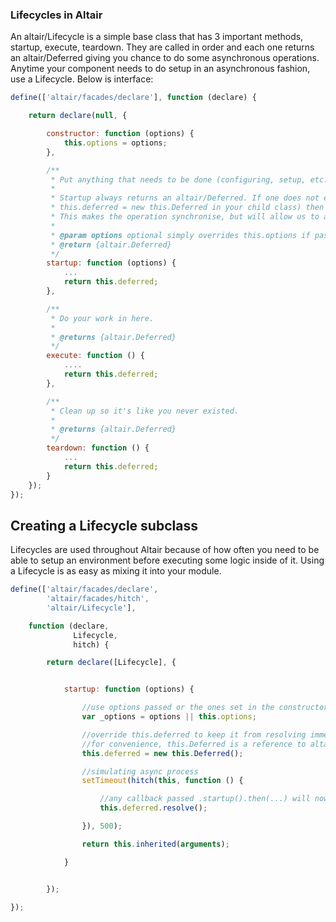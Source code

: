 ### Lifecycles in Altair

An altair/Lifecycle is a simple base class that has 3 important methods, startup, execute, teardown. They are called in
order and each one returns an altair/Deferred giving you chance to do some asynchronous operations. Anytime your component
needs to do setup in an asynchronous fashion, use a Lifecycle. Below is interface:

```js
define(['altair/facades/declare'], function (declare) {

    return declare(null, {

        constructor: function (options) {
            this.options = options;
        },

        /**
         * Put anything that needs to be done (configuring, setup, etc.) before your lifecycle is executed.
         *
         * Startup always returns an altair/Deferred. If one does not exist (meaning you did not set
         * this.deferred = new this.Deferred in your child class) then I will make one and resolve it immediately.
         * This makes the operation synchronise, but will allow us to always use the startup().then(... syntax.
         *
         * @param options optional simply overrides this.options if passed
         * @return {altair.Deferred}
         */
        startup: function (options) {
            ...
            return this.deferred;
        },

        /**
         * Do your work in here.
         *
         * @returns {altair.Deferred}
         */
        execute: function () {
            ....
            return this.deferred;
        },

        /**
         * Clean up so it's like you never existed.
         *
         * @returns {altair.Deferred}
         */
        teardown: function () {
            ...
            return this.deferred;
        }
    });
});

```

## Creating a Lifecycle subclass

Lifecycles are used throughout Altair because of how often you need to be able to setup an environment before executing
some logic inside of it. Using a Lifecycle is as easy as mixing it into your module.

```js
define(['altair/facades/declare',
        'altair/facades/hitch',
        'altair/Lifecycle'],

    function (declare,
              Lifecycle,
              hitch) {

        return declare([Lifecycle], {


            startup: function (options) {

                //use options passed or the ones set in the constructor
                var _options = options || this.options;

                //override this.deferred to keep it from resolving immediately, giving you time to do your setup.
                //for convenience, this.Deferred is a reference to altair/Deferred and is ready to instantiate.
                this.deferred = new this.Deferred();

                //simulating async process
                setTimeout(hitch(this, function () {

                    //any callback passed .startup().then(...) will now be executed
                    this.deferred.resolve();

                }), 500);

                return this.inherited(arguments);

            }


        });

});
```